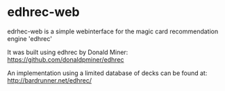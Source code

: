 edhrec-web
==========

edrhec-web is a simple webinterface for the magic card recommendation engine 'edhrec'

It was built using edhrec by Donald Miner: https://github.com/donaldpminer/edhrec

An implementation using a limited database of decks can be found at: http://bardrunner.net/edhrec/

